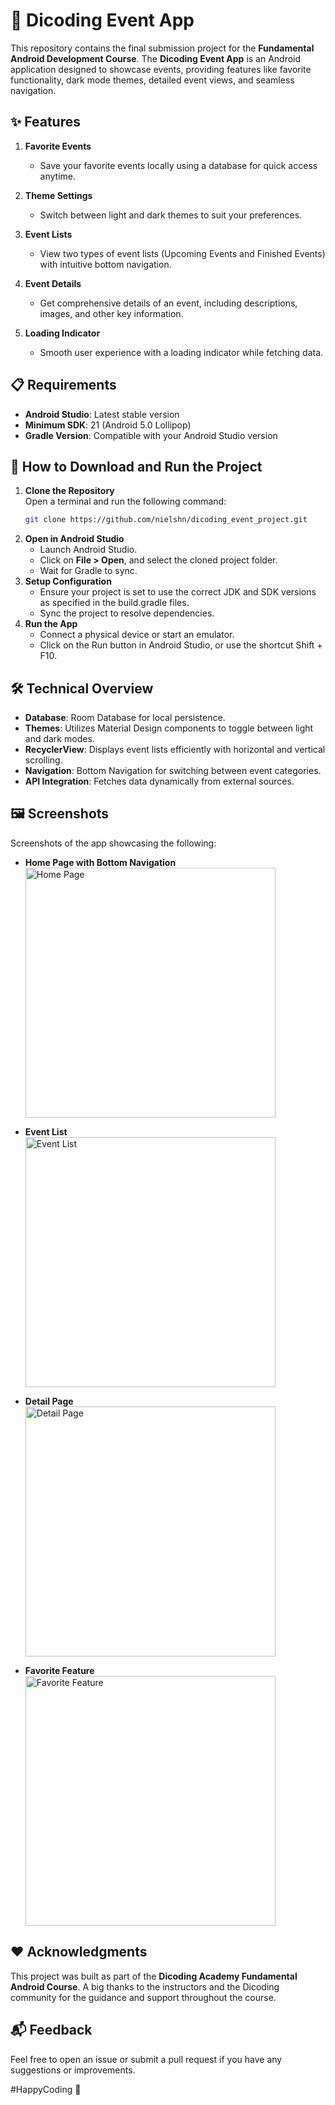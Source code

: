 # 📅 Dicoding Event App  

This repository contains the final submission project for the **Fundamental Android Development Course**. The **Dicoding Event App** is an Android application designed to showcase events, providing features like favorite functionality, dark mode themes, detailed event views, and seamless navigation.  

## ✨ Features  
1. **Favorite Events**  
   - Save your favorite events locally using a database for quick access anytime.  

2. **Theme Settings**  
   - Switch between light and dark themes to suit your preferences.  

3. **Event Lists**  
   - View two types of event lists (Upcoming Events and Finished Events) with intuitive bottom navigation.  

4. **Event Details**  
   - Get comprehensive details of an event, including descriptions, images, and other key information.  

5. **Loading Indicator**  
   - Smooth user experience with a loading indicator while fetching data.  

## 📋 Requirements  
- **Android Studio**: Latest stable version  
- **Minimum SDK**: 21 (Android 5.0 Lollipop)  
- **Gradle Version**: Compatible with your Android Studio version  

## 🚀 How to Download and Run the Project  

1. **Clone the Repository**  
   Open a terminal and run the following command:  
   ```bash
   git clone https://github.com/nielshn/dicoding_event_project.git
   ```
2. **Open in Android Studio**
   - Launch Android Studio.
   - Click on **File > Open**, and select the cloned project folder.
   - Wait for Gradle to sync.
3. **Setup Configuration**
   - Ensure your project is set to use the correct JDK and SDK versions as specified in the build.gradle files.
   - Sync the project to resolve dependencies.
4. **Run the App**
   - Connect a physical device or start an emulator.
   - Click on the Run button in Android Studio, or use the shortcut Shift + F10.

## 🛠️ Technical Overview
- **Database**: Room Database for local persistence.
- **Themes**: Utilizes Material Design components to toggle between light and dark modes.
- **RecyclerView**: Displays event lists efficiently with horizontal and vertical scrolling.
- **Navigation**: Bottom Navigation for switching between event categories.
- **API Integration**: Fetches data dynamically from external sources.

## 🖼️ Screenshots  
Screenshots of the app showcasing the following:  

- **Home Page with Bottom Navigation**  
  <img src="https://github.com/user-attachments/assets/16a8756f-14d2-4284-9479-acbf59f450b1" alt="Home Page" width="400">  

- **Event List**  
  <img src="https://github.com/user-attachments/assets/854a88b1-4ebf-40a4-9971-9af94dc6df2d" alt="Event List" width="400">  

- **Detail Page**  
  <img src="https://github.com/user-attachments/assets/5e7ee81e-44d4-4a63-a4f9-7612ee02cb4e" alt="Detail Page" width="400">  

- **Favorite Feature**  
  <img src="https://github.com/user-attachments/assets/60bbeb70-b6b8-4366-be92-5d340e2a17d6" alt="Favorite Feature" width="400">  

## ❤️ Acknowledgments
This project was built as part of the **Dicoding Academy Fundamental Android Course**. A big thanks to the instructors and the Dicoding community for the guidance and support throughout the course.

## 📬 Feedback
Feel free to open an issue or submit a pull request if you have any suggestions or improvements.

#HappyCoding 🚀
